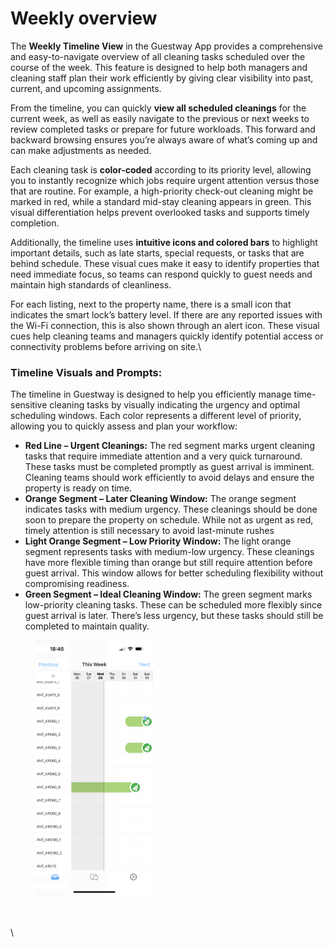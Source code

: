 # Weekly overview

The **Weekly Timeline View** in the Guestway App provides a comprehensive and easy-to-navigate overview of all cleaning tasks scheduled over the course of the week. This feature is designed to help both managers and cleaning staff plan their work efficiently by giving clear visibility into past, current, and upcoming assignments.

From the timeline, you can quickly **view all scheduled cleanings** for the current week, as well as easily navigate to the previous or next weeks to review completed tasks or prepare for future workloads. This forward and backward browsing ensures you’re always aware of what’s coming up and can make adjustments as needed.

Each cleaning task is **color-coded** according to its priority level, allowing you to instantly recognize which jobs require urgent attention versus those that are routine. For example, a high-priority check-out cleaning might be marked in red, while a standard mid-stay cleaning appears in green. This visual differentiation helps prevent overlooked tasks and supports timely completion.

Additionally, the timeline uses **intuitive icons and colored bars** to highlight important details, such as late starts, special requests, or tasks that are behind schedule. These visual cues make it easy to identify properties that need immediate focus, so teams can respond quickly to guest needs and maintain high standards of cleanliness.

For each listing, next to the property name, there is a small icon that indicates the smart lock’s battery level. If there are any reported issues with the Wi-Fi connection, this is also shown through an alert icon. These visual cues help cleaning teams and managers quickly identify potential access or connectivity problems before arriving on site.\


### **Timeline Visuals and Prompts:**

The timeline in Guestway is designed to help you efficiently manage time-sensitive cleaning tasks by visually indicating the urgency and optimal scheduling windows. Each color represents a different level of priority, allowing you to quickly assess and plan your workflow:

* **Red Line – Urgent Cleanings:** The red segment marks urgent cleaning tasks that require immediate attention and a very quick turnaround. These tasks must be completed promptly as guest arrival is imminent. Cleaning teams should work efficiently to avoid delays and ensure the property is ready on time.
* **Orange Segment – Later Cleaning Window:** The orange segment indicates tasks with medium urgency. These cleanings should be done soon to prepare the property on schedule. While not as urgent as red, timely attention is still necessary to avoid last-minute rushes
* **Light Orange Segment – Low Priority Window:** The light orange segment represents tasks with medium-low urgency. These cleanings have more flexible timing than orange but still require attention before guest arrival. This window allows for better scheduling flexibility without compromising readiness.
* **Green Segment – Ideal Cleaning Window:** The green segment marks low-priority cleaning tasks. These can be scheduled more flexibly since guest arrival is later. There’s less urgency, but these tasks should still be completed to maintain quality.

<figure><img src="../../.gitbook/assets/This Week.PNG" alt="" width="188"><figcaption></figcaption></figure>

\
\
\
